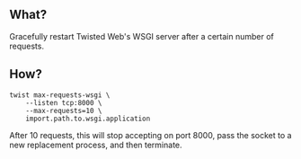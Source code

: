 ## What?

Gracefully restart Twisted Web's WSGI server after a certain number of requests.

## How?
```
twist max-requests-wsgi \
    --listen tcp:8000 \
    --max-requests=10 \
    import.path.to.wsgi.application
```

After 10 requests, this will stop accepting on port 8000, pass the
socket to a new replacement process, and then terminate.


